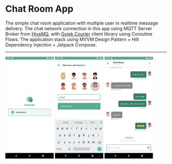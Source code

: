 # Chat Room App

The simple chat room application with multiple user in realtime message delivery.
The chat network connection in this app using MQTT Server Broker from [HiveMQ](https://www.hivemq.com/),
with [Gojek Courier](https://github.com/gojek/courier-android) client library using Coroutine Flows. 
The application stack using MVVM Design Pattern + Hilt Dependency Injection + Jetpack Compose.

<hr />

<img src="./ss/ss2.png" width="30%" /> <img src="./ss/ss3.png" width="30%" /> <img src="./ss/ss1.png" width="30%" />